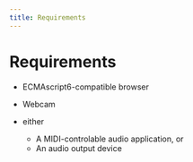 ```yaml
---
title: Requirements
---
```


# Requirements

* ECMAscript6-compatible browser
* Webcam
* either

    * A MIDI-controlable audio application, or
    * An audio output device